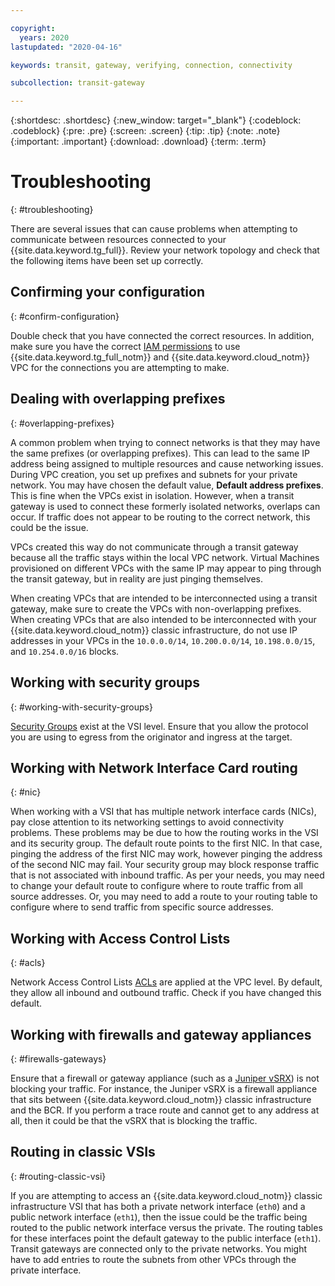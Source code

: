```yaml
---

copyright:
  years: 2020
lastupdated: "2020-04-16"

keywords: transit, gateway, verifying, connection, connectivity

subcollection: transit-gateway

---
```


{:shortdesc: .shortdesc}
{:new_window: target="_blank"}
{:codeblock: .codeblock}
{:pre: .pre}
{:screen: .screen}
{:tip: .tip}
{:note: .note}
{:important: .important}
{:download: .download}
{:term: .term}

# Troubleshooting
{: #troubleshooting}

There are several issues that can cause problems when attempting to communicate between resources connected to your {{site.data.keyword.tg_full}}. Review your network topology and check that the following items have been set up correctly.

## Confirming your configuration
{: #confirm-configuration}

Double check that you have connected the correct resources. In addition, make sure you have the correct [IAM permissions](/docs/transit-gateway?topic=transit-gateway-iam#iam) to use {{site.data.keyword.tg_full_notm}} and {{site.data.keyword.cloud_notm}} VPC for the connections you are attempting to make.

## Dealing with overlapping prefixes
{: #overlapping-prefixes}

A common problem when trying to connect networks is that they may have the same prefixes (or overlapping prefixes). This can lead to the same IP address being assigned to multiple resources and cause networking issues. During VPC creation, you set up prefixes and subnets for your private network. You may have chosen the default value, **Default address prefixes**. This is fine when the VPCs exist in isolation. However, when a transit gateway is used to connect these formerly isolated networks, overlaps can occur. If traffic does not appear to be routing to the correct network, this could be the issue.

VPCs created this way do not communicate through a transit gateway because all the traffic stays within the local VPC network. Virtual Machines provisioned on different VPCs with the same IP may appear to ping through the transit gateway, but in reality are just pinging themselves.

When creating VPCs that are intended to be interconnected using a transit gateway, make sure to create the VPCs with non-overlapping prefixes. When creating VPCs that are also intended to be interconnected with your {{site.data.keyword.cloud_notm}} classic infrastructure, do not use IP addresses in your VPCs in the `10.0.0.0/14`, `10.200.0.0/14`, `10.198.0.0/15`, and `10.254.0.0/16` blocks.

## Working with security groups
{: #working-with-security-groups}

[Security Groups](/docs/vpc?topic=vpc-using-security-groups#using-security-groups) exist at the VSI level. Ensure that you allow the protocol you are using to egress from the originator and ingress at the target.

## Working with Network Interface Card routing
{: #nic}

When working with a VSI that has multiple network interface cards (NICs), pay close attention to its networking settings to avoid connectivity problems. These problems may be due to how the routing works in the VSI and its security group. The default route points to the first NIC. In that case, pinging the address of the first NIC may work, however pinging the address of the second NIC may fail. Your security group may block response traffic that is not associated with inbound traffic. As per your needs, you may need to change your default route to configure where to route traffic from all source addresses. Or, you may need to add a route to your routing table to configure where to send traffic from specific source addresses.

## Working with Access Control Lists
{: #acls}

Network Access Control Lists [ACLs](/docs/vpc?topic=vpc-using-acls#using-acls) are applied at the VPC level. By default, they allow all inbound and outbound traffic. Check if you have changed this default.

## Working with firewalls and gateway appliances
{: #firewalls-gateways}

Ensure that a firewall or gateway appliance (such as a [Juniper vSRX](docs/vsrx?topic=vsrx-getting-started#getting-started)) is not blocking your traffic. For instance, the Juniper vSRX is a firewall appliance that sits between {{site.data.keyword.cloud_notm}} classic infrastructure and the BCR. If you perform a trace route and cannot get to any address at all, then it could be that the vSRX that is blocking the traffic.

## Routing in classic VSIs
{: #routing-classic-vsi}

If you are attempting to access an {{site.data.keyword.cloud_notm}} classic infrastructure VSI that has both a private network interface (`eth0`) and a public network interface (`eth1`), then the issue could be the traffic being routed to the public network interface versus the private. The routing tables for these interfaces point the default gateway to the public interface (`eth1`). Transit gateways are connected only to the private networks. You might have to add entries to route the subnets from other VPCs through the private interface.
